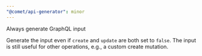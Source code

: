 ```yaml
---
"@comet/api-generator": minor
---
```


Always generate GraphQL input

Generate the input even if `create` and `update` are both set to `false`.
The input is still useful for other operations, e.g., a custom create mutation.
